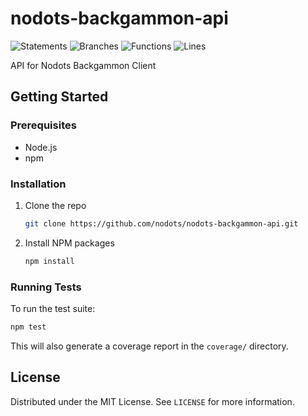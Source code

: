# nodots-backgammon-api

<!-- COVERAGE-START -->

![Statements](https://img.shields.io/badge/Statements-62%25-orange?style=flat-square)
![Branches](https://img.shields.io/badge/Branches-75%25-yellow?style=flat-square)
![Functions](https://img.shields.io/badge/Functions-75%25-yellow?style=flat-square)
![Lines](https://img.shields.io/badge/Lines-62%25-orange?style=flat-square)

<!-- COVERAGE-END -->

API for Nodots Backgammon Client

## Getting Started

### Prerequisites

- Node.js
- npm

### Installation

1. Clone the repo
   ```sh
   git clone https://github.com/nodots/nodots-backgammon-api.git
   ```
2. Install NPM packages
   ```sh
   npm install
   ```

### Running Tests

To run the test suite:

```sh
npm test
```

This will also generate a coverage report in the `coverage/` directory.

## License

Distributed under the MIT License. See `LICENSE` for more information.
